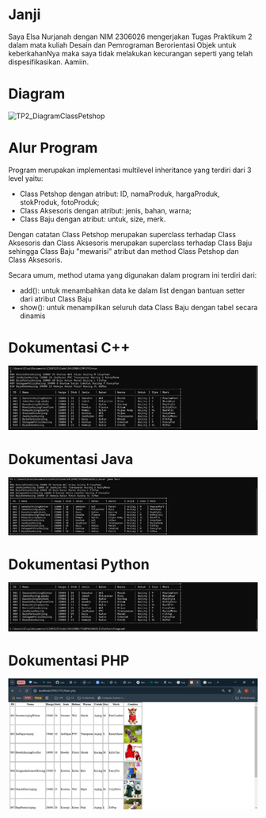 # Janji
Saya Elsa Nurjanah dengan NIM 2306026 mengerjakan Tugas Praktikum 2 dalam mata kuliah Desain dan Pemrograman Berorientasi Objek untuk keberkahanNya maka saya tidak melakukan kecurangan seperti yang telah dispesifikasikan. Aamiin.

# Diagram
![TP2_DiagramClassPetshop](https://github.com/user-attachments/assets/a50312b0-001e-4e29-a6a8-53fbea8090b9)

# Alur Program
Program merupakan implementasi multilevel inheritance yang terdiri dari 3 level yaitu:
- Class Petshop dengan atribut: ID, namaProduk, hargaProduk, stokProduk, fotoProduk; 
- Class Aksesoris dengan atribut: jenis, bahan, warna;
- Class Baju dengan atribut: untuk, size, merk.

Dengan catatan Class Petshop merupakan superclass terhadap Class Aksesoris dan Class Aksesoris merupakan superclass terhadap Class Baju sehingga Class Baju "mewarisi" atribut dan method Class Petshop dan Class Aksesoris.

Secara umum, method utama yang digunakan dalam program ini terdiri dari:
- add(): untuk menambahkan data ke dalam list dengan bantuan setter dari atribut Class Baju
- show(): untuk menampilkan seluruh data Class Baju dengan tabel secara dinamis

# Dokumentasi C++
![CPP.1](https://github.com/elsanrj/TP2DPBO2025C1/blob/main/CPP/Dokumentasi/1.png?raw=true)

# Dokumentasi Java
![Java.1](https://github.com/elsanrj/TP2DPBO2025C1/blob/main/Java/Dokumentasi/1.png?raw=true)

# Dokumentasi Python
![Python.1](https://github.com/elsanrj/TP2DPBO2025C1/blob/main/Python/Dokumentasi/1.png?raw=true)

# Dokumentasi PHP
![PHP.1](https://github.com/elsanrj/TP2DPBO2025C1/blob/main/PHP/Dokumentasi/1.png?raw=true)
